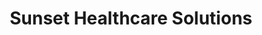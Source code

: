 ---
title: "Sunset Healthcare Solutions"
url: /phoenix/sunset-healthcare-solutions/
shop: medical supply
---